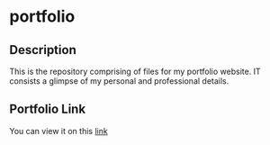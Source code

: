 # portfolio

## Description
This is the repository comprising of files for my portfolio website. IT consists a glimpse of my personal and professional details.

## Portfolio Link
You can view it on this [link](#http://nimmi.pythonanywhere.com/)
